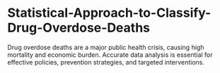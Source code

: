 # Statistical-Approach-to-Classify-Drug-Overdose-Deaths
Drug overdose deaths are a major public health crisis, causing high mortality and economic burden. Accurate data analysis is essential for effective policies, prevention strategies, and targeted interventions.
